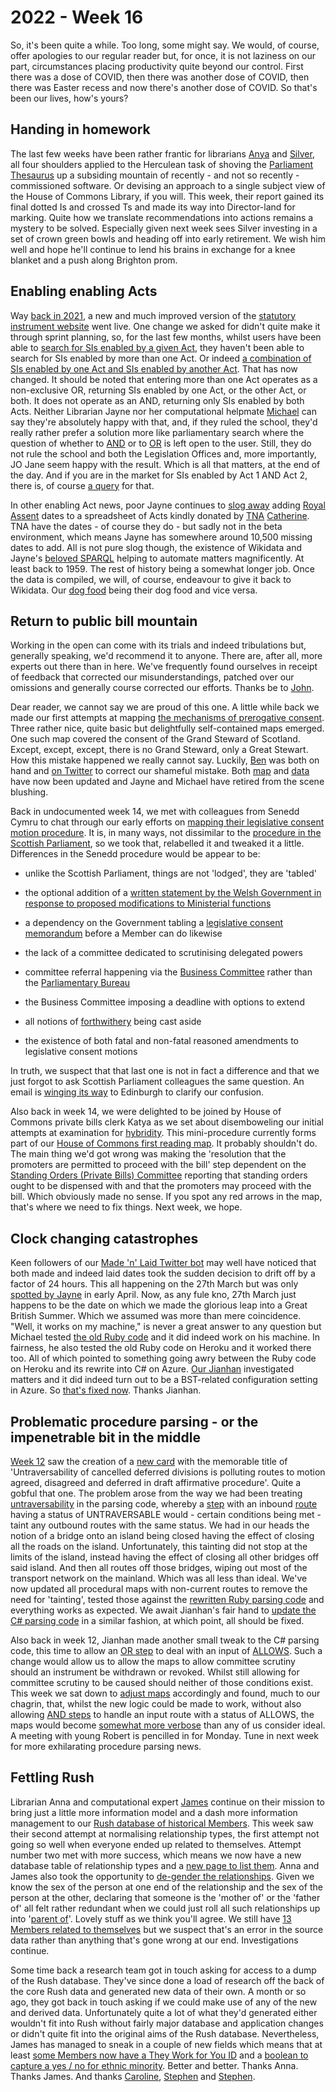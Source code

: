 # 2022 - Week 16

So, it's been quite a while. Too long, some might say. We would, of course, offer apologies to our regular reader but, for once, it is not laziness on our part, circumstances placing productivity quite beyond our control. First there was a dose of COVID, then there was another dose of COVID, then there was Easter recess and now there's another dose of COVID. So that's been our lives, how's yours?

## Handing in homework

The last few weeks have been rather frantic for librarians [Anya](https://twitter.com/bitten_) and [Silver](https://twitter.com/silveroliver), all four shoulders applied to the Herculean task of shoving the [Parliament Thesaurus](https://explore.data.parliament.uk/?endpoint=terms) up a subsiding mountain of recently - and not so recently - commissioned software. Or devising an approach to a single subject view of the House of Commons Library, if you will. This week, their report gained its final dotted Is and crossed Ts and made its way into Director-land for marking. Quite how we translate recommendations into actions remains a mystery to be solved. Especially given next week sees Silver investing in a set of crown green bowls and heading off into early retirement. We wish him well and hope he'll continue to lend his brains in exchange for a knee blanket and a  push along Brighton prom.

## Enabling enabling Acts

Way [back in 2021](https://ukparliament.github.io/ontologies/meta/weeknotes/2021/49/#a-big-announcement), a new and much improved version of the [statutory instrument website](https://statutoryinstruments.parliament.uk/) went live. One change we asked for didn't quite make it through sprint planning, so, for the last few months, whilst users have been able to [search for SIs enabled by a given Act](https://statutoryinstruments.parliament.uk/?SearchTerm=&House=&ActOfParliamentId=Fq9RVMhD&LayingBodyId=&Procedure=&ParliamentaryProcess=&RecommendedForProcedureChange=&ConcernsRaisedByCommittee=&MotionToStop=&DebateScheduled=&ShowAdvanced=true), they haven't been able to search for SIs enabled by more than one Act. Or indeed [a combination of SIs enabled by one Act and SIs enabled by another Act](https://statutoryinstruments.parliament.uk/?SearchTerm=&House=&ActOfParliamentId=Fq9RVMhD&ActOfParliamentId=lkH7Y60e&LayingBodyId=&Procedure=&ParliamentaryProcess=&RecommendedForProcedureChange=&ConcernsRaisedByCommittee=&MotionToStop=&DebateScheduled=&ShowAdvanced=true). That has now changed. It should be noted that entering more than one Act operates as a non-exclusive OR, returning SIs enabled by one Act, or the other Act, or both. It does not operate as an AND, returning only SIs enabled by both Acts. Neither Librarian Jayne nor her computational helpmate [Michael](https://twitter.com/fantasticlife) can say they're absolutely happy with that, and, if they ruled the school, they'd really rather prefer a solution more like parliamentary search where the question of whether to [AND](https://search-material.parliament.uk/search?Parameters.Fields.all=cow+AND+horse&Parameters.Fields.all-target=&Parameters.Fields.phrase=&Parameters.Fields.phrase-target=&Parameters.Fields.any=&Parameters.Fields.any-target=&Parameters.Fields.exclude=&Parameters.Fields.exclude-target=&Parameters.Fields.member=&Parameters.Fields.subject=&Parameters.Fields.reference=&Parameters.Fields.date=&Parameters.Fields.date=#searchCriteria) or to [OR](https://search-material.parliament.uk/search?Parameters.Fields.all=cow+OR+horse&Parameters.Fields.all-target=&Parameters.Fields.phrase=&Parameters.Fields.phrase-target=&Parameters.Fields.any=&Parameters.Fields.any-target=&Parameters.Fields.exclude=&Parameters.Fields.exclude-target=&Parameters.Fields.member=&Parameters.Fields.subject=&Parameters.Fields.reference=&Parameters.Fields.date=&Parameters.Fields.date=&Parameters.PageSize=10) is left open to the user. Still, they do not rule the school and both the Legislation Offices and, more importantly, JO Jane seem happy with the result. Which is all that matters, at the end of the day. And if you are in the market for SIs enabled by Act 1 AND Act 2, there is, of course [a query](https://api.parliament.uk/s/26e3724f) for that.

In other enabling Act news, poor Jayne continues to [slog away](https://trello.com/c/lzA6e3YZ/428-update-act-data-from-tna-linked-data-api) adding [Royal Assent](https://en.wikipedia.org/wiki/Royal_assent) dates to a spreadsheet of Acts kindly donated by [TNA](https://www.nationalarchives.gov.uk/) [Catherine](https://twitter.com/CathTabone). TNA have the dates - of course they do - but sadly not in the beta environment, which means Jayne has somewhere around 10,500 missing dates to add. All is not pure slog though, the existence of Wikidata and Jayne's [beloved SPARQL](https://query.wikidata.org/#select%20%3FAct%20%3FActName%20%3Fyear%20%3FenactedDate%20where%20%7B%0A%20%20%3FAct%20wdt%3AP31%20wd%3AQ105774620.%0A%20%20%3FAct%20wdt%3AP1813%20%3FActName.%0A%20%20%3FAct%20wdt%3AP1031%20%3Fyear.%0A%20%20%3FAct%20wdt%3AP7589%20%3FenactedDate.%20%7D) helping to automate matters magnificently. At least back to 1959. The rest of history being a somewhat longer job. Once the data is compiled, we will, of course, endeavour to give it back to Wikidata. Our [dog food](https://en.wikipedia.org/wiki/Eating_your_own_dog_food) being their dog food and vice versa.

## Return to public bill mountain

Working in the open can come with its trials and indeed tribulations but, generally speaking, we'd recommend it to anyone. There are, after all, more experts out there than in here. We've frequently found ourselves in receipt of feedback that corrected our misunderstandings, patched over our omissions and generally course corrected our efforts. Thanks be to [John](https://twitter.com/johnlsheridan).

Dear reader, we cannot say we are proud of this one. A little while back we made our first attempts at mapping [the mechanisms of prerogative consent](https://ukparliament.github.io/ontologies/procedure/maps/legislation/primary/#prerogative-consent). Three rather nice, quite basic but delightfully self-contained maps emerged. One such map covered the consent of the Grand Steward of Scotland. Except, except, except, there is no Grand Steward, only a Great Stewart. How this mistake happened we really cannot say. Luckily, [Ben](https://twitter.com/tc1415) was both on hand and [on Twitter](https://twitter.com/tc1415/status/1492854816778993671) to correct our shameful mistake. Both [map](https://ukparliament.github.io/ontologies/procedure/maps/legislation/primary/public-bills/components/prerogative-consent/great-steward-of-scotlands-consent/great-steward-of-scotlands-consent.pdf) and [data](https://ukparliament.github.io/ontologies/procedure/maps/legislation/primary/public-bills/components/prerogative-consent/great-steward-of-scotlands-consent/great-steward-of-scotlands-consent.svg) have now been updated and Jayne and Michael have retired from the scene blushing.

Back in undocumented week 14, we met with colleagues from Senedd Cymru to chat through our early efforts on [mapping their legislative consent motion procedure](https://ukparliament.github.io/ontologies/procedure/maps/legislation/primary/public-bills/components/devolved-legislature-consent/senedd-cymru/senedd-cymru-consent.pdf). It is, in many ways, not dissimilar to the [procedure in the Scottish Parliament](https://ukparliament.github.io/ontologies/procedure/maps/legislation/primary/public-bills/components/devolved-legislature-consent/scottish-parliament/scottish-parliament-consent.pdf), so we took that, relabelled it and tweaked it a little. Differences in the Senedd procedure would be appear to be:

* unlike the Scottish Parliament, things are not 'lodged', they are 'tabled'

* the optional addition of a [written statement by the Welsh Government in response to proposed modifications to Ministerial functions](https://gov.wales/written-statement-legislative-response-welsh-ministers-coronavirus-pandemic-0)

* a dependency on the Government tabling a [legislative consent memorandum](https://archive2021.parliament.scot/parliamentarybusiness/Bills/31308.aspx) before a Member can do likewise

* the lack of a committee dedicated to scrutinising delegated powers

* committee referral happening via the [Business Committee](https://senedd.wales/committees/business-committee/) rather than the [Parliamentary Bureau](https://www.parliament.scot/about/how-parliament-works/parliament-organisations-groups-and-people/parliamentary-bureau)

* the Business Committee imposing a deadline with options to extend

* all notions of [forthwithery](https://erskinemay.parliament.uk/section/4784/questions-to-be-put-forthwith/) being cast aside

* the existence of both fatal and non-fatal reasoned amendments to legislative consent motions

In truth, we suspect that that last one is not in fact a difference and that we just forgot to ask Scottish Parliament colleagues the same question. An email is [winging its way](https://trello.com/c/XnrshgTa/34-scottish-parliament-are-all-reasoned-amendments-to-an-lcm-fatal) to Edinburgh to clarify our confusion.

Also back in week 14, we were delighted to be joined by House of Commons private bills clerk Katya as we set about disemboweling our initial attempts at examination for [hybridity](https://www.parliament.uk/about/how/laws/bills/hybrid/). This mini-procedure currently forms part of our [House of Commons first reading map](https://ukparliament.github.io/ontologies/procedure/maps/legislation/primary/public-bills/components/commons/first-reading/first-reading.pdf). It probably shouldn't do. The main thing we'd got wrong was making the 'resolution that the promoters are permitted to proceed with the bill' step dependent on the [Standing Orders (Private Bills) Committee](https://committees.parliament.uk/committee/475/standing-orders-private-bills-committee-commons/) reporting that standing orders ought to be dispensed with and that the promoters may proceed with the bill. Which obviously made no sense. If you spot any red arrows in the map, that's where we need to fix things. Next week, we hope.

## Clock changing catastrophes

Keen followers of our [Made 'n' Laid Twitter bot](https://twitter.com/madenlaid) may well have noticed that both made and indeed laid dates took the sudden decision to drift off by a factor of 24 hours. This all happening on the 27th March but was only [spotted by Jayne](https://twitter.com/madenlaid/status/1516362683540516864) in early April. Now, as any fule kno, 27th March just happens to be the date on which we made the glorious leap into a Great British Summer. Which we assumed was more than mere coincidence. "Well, it works on my machine," is never a great answer to any question but Michael tested [the old Ruby code](https://github.com/fantasticlife/made-n-laid) and it did indeed work on his machine. In fairness, he also tested the old Ruby code on Heroku and it worked there too. All of which pointed to something going awry between the Ruby code on Heroku and its rewrite into C# on Azure. [Our Jianhan](https://twitter.com/jianhanzhu) investigated matters and it did indeed turn out to be a BST-related configuration setting in Azure. So [that's fixed now](https://twitter.com/madenlaid/status/1516362683540516864). Thanks Jianhan.

## Problematic procedure parsing - or the impenetrable bit in the middle

[Week 12](https://ukparliament.github.io/ontologies/meta/weeknotes/2022/12/#prodding-procedural-parsing) saw the creation of a [new card](https://trello.com/c/n7LVS0TI/281-untraversability-of-cancelled-deferred-divisions-is-polluting-routes-to-motion-agreed-disagreed-and-deferred-in-draft-affirmativ) with the memorable title of 'Untraversability of cancelled deferred divisions is polluting routes to motion agreed, disagreed and deferred in draft affirmative procedure'. Quite a gobful that one. The problem arose from the way we had been treating [untraversability](https://ukparliament.github.io/ontologies/procedure/maps/meta/design-notes/#route-currentness-and-untraversability) in the parsing code, whereby a [step](https://ukparliament.github.io/ontologies/procedure/procedure-ontology.html#d4e175) with an inbound [route](https://ukparliament.github.io/ontologies/procedure/procedure-ontology.html#d4e164) having a status of UNTRAVERSABLE would - certain conditions being met - taint any outbound routes with the same status. We had in our heads the notion of a bridge onto an island being closed having the effect of closing all the roads on the island. Unfortunately, this tainting did not stop at the limits of the island, instead having the effect of closing all other bridges off said island. And then all routes off those bridges, wiping out most of the transport network on the mainland. Which was all less than ideal. We've now updated all procedural maps with non-current routes to remove the need for 'tainting', tested those against the [rewritten Ruby parsing code](https://github.com/ukparliament/procedure-parsing/tree/master/lib/parsing) and everything works as expected. We await Jianhan's fair hand to [update the C# parsing code](https://trello.com/c/lp0qM7Dw/83-change-the-behaviour-of-all-steps-to-no-longer-propagate-untraversability) in a similar fashion, at which point, all should be fixed.

Also back in week 12, Jianhan made another small tweak to the C# parsing code, this time to allow an [OR step](https://ukparliament.github.io/ontologies/procedure/maps/meta/design-notes/#or-steps) to deal with an input of [ALLOWS](https://ukparliament.github.io/ontologies/procedure/maps/meta/design-notes/#decision-steps). Such a change would allow us to allow the maps to allow committee scrutiny should an instrument be withdrawn or revoked. Whilst still allowing for committee scrutiny to be caused should neither of those conditions exist. This week we sat down to [adjust maps](https://trello.com/c/JWOkAnfi/273-caused-vs-allows) accordingly and found, much to our chagrin, that, whilst the new logic could be made to work, without also allowing [AND steps](https://ukparliament.github.io/ontologies/procedure/maps/meta/design-notes/#and-steps) to handle an input route with a status of ALLOWS, the maps would become [somewhat more verbose](https://github.com/ukparliament/ontologies/blob/master/procedure/maps/meta/causes-or-allows/causes-or-allows.svg) than any of us consider ideal. A meeting with young Robert is pencilled in for Monday. Tune in next week for more exhilarating procedure parsing news.

## Fettling Rush

Librarian Anna and computational expert [James](https://twitter.com/jamesjefferies) continue on their mission to bring just a little more information model and a dash more information management to our [Rush database of historical Members](https://membersafter1832.historyofparliamentonline.org/). This week saw their second attempt at normalising relationship types, the first attempt not going so well when everyone ended up related to themselves. Attempt number two met with more success, which means we now have a new database table of relationship types and a [new page to list them](https://membersafter1832.historyofparliamentonline.org/relationship_types). Anna and James also took the opportunity to [de-gender the relationships](https://trello.com/c/rJqco9Cq/129-de-gendering-the-relationships). Given we know the sex of the person at one end of the relationship and the sex of the person at the other, declaring that someone is the 'mother of' or the 'father of' all felt rather redundant when we could just roll all such relationships up into '[parent of](https://membersafter1832.historyofparliamentonline.org/relationship_types/5)'. Lovely stuff as we think you'll agree. We still have [13 Members related to themselves](https://trello.com/c/j7iGC7JS/191-people-related-to-themselves) but we suspect that's an error in the source data rather than anything that's gone wrong at our end. Investigations continue.

Some time back a research team got in touch asking for access to a dump of the Rush database. They've since done a load of research off the back of the core Rush data and generated new data of their own. A month or so ago, they got back in touch asking if we could make use of any of the new and derived data. Unfortunately quite a lot of what they'd generated either wouldn't fit into Rush without fairly major database and application changes or didn't quite fit into the original aims of the Rush database. Nevertheless, James has managed to sneak in a couple of new fields which means that at least [some Members now have a They Work for You ID](https://trello.com/c/vtuyyJdv/182-varchar-they-work-for-you-id) and a [boolean to capture a yes /  no for ethnic minority](https://trello.com/c/ev2dUqLU/181-boolean-ethnic-minority). Better and better. Thanks Anna. Thanks James. And thanks [Caroline](https://twitter.com/carolinebha), [Stephen](https://twitter.com/stephen_r_bates) and [Stephen](https://twitter.com/socialpolicy).